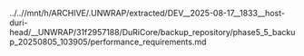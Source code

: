 ../..//mnt/h/ARCHIVE/.UNWRAP/extracted/DEV__2025-08-17__1833__host-duri-head/__UNWRAP/31f2957188/DuRiCore/backup_repository/phase5_5_backup_20250805_103905/performance_requirements.md